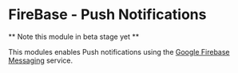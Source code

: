 FireBase - Push Notifications
=============================

** Note this module in beta stage yet **

This modules enables Push notifications using the [Google Firebase Messaging](https://firebase.google.com/) service.
